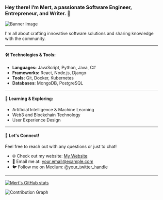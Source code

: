 ### Hey there! I’m Mert, a passionate Software Engineer, Entrepreneur, and Writer. 🚀

![Banner Image](https://miro.medium.com/v2/resize:fit:2400/1*HeNTptHHmagv9viqwLfhgQ.jpeg) <!-- Buraya bir banner resmi ekleyebilirsin -->

I'm all about crafting innovative software solutions and sharing knowledge with the community. 

---

#### 🛠️ Technologies & Tools:
- **Languages:** JavaScript, Python, Java, C#
- **Frameworks:** React, Node.js, Django
- **Tools:** Git, Docker, Kubernetes
- **Databases:** MongoDB, PostgreSQL

---



#### 🌟 Learning & Exploring:
- Artificial Intelligence & Machine Learning
- Web3 and Blockchain Technology
- User Experience Design



---

#### 💬 Let's Connect!
Feel free to reach out with any questions or just to chat!

- 🌐 Check out my website: [My Website](https://mfurkan60.github.io/Mert-Furkan-Erg-den/)
- 📧 Email me at: [your.email@example.com](mailto:your.email@example.com)
- 🐦 Follow me on Medium: [@your_twitter_handle](https://mfurkanergdn.medium.com/)

---

[![Mert's GitHub stats](https://github-readme-stats.vercel.app/api?username=mfurkan60&show_icons=true&hide_title=true&count_private=true&theme=radical)](https://github.com/mfurkan60)

![Contribution Graph](https://activity-graph.herokuapp.com/graph?username=mfurkan60&theme=react-dark)
